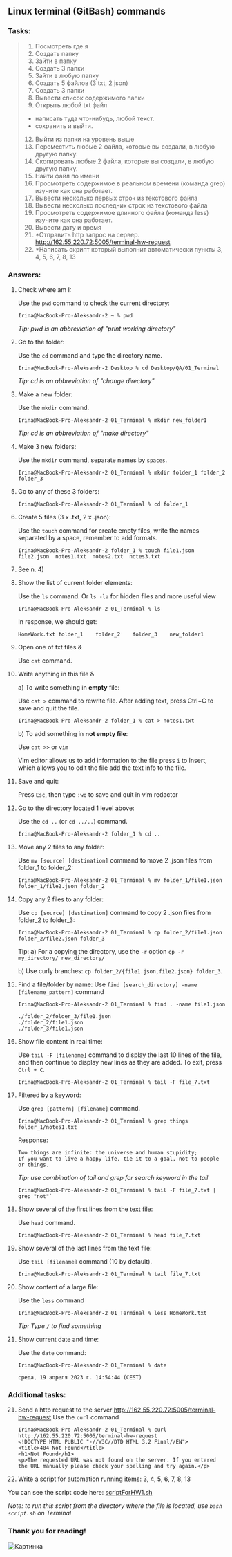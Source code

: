 ## Linux terminal (GitBash) commands
### Tasks:

> 1. Посмотреть где я
> 2. Создать папку
> 3. Зайти в папку
> 4. Создать 3 папки 
> 5. Зайти в любую папку 
> 6. Создать 5 файлов (3 txt, 2 json)
> 7. Создать 3 папки 
> 8. Вывести список содержимого папки 
> 9. Открыть любой txt файл 
> + написать туда что-нибудь, любой текст. 
> + сохранить и выйти. 
> 12. Выйти из папки на уровень выше 
> 13. Переместить любые 2 файла, которые вы создали, в любую другую папку. 
> 14. Скопировать любые 2 файла, которые вы создали, в любую другую папку. 
> 15. Найти файл по имени 
> 16. Просмотреть содержимое в реальном времени (команда grep) изучите как она работает. 
> 17. Вывести несколько первых строк из текстового файла 
> 18. Вывести несколько последних строк из текстового файла 
> 19. Просмотреть содержимое длинного файла (команда less) изучите как она работает. 
> 20. Вывести дату и время
> 21. *Отправить http запрос на сервер.
   http://162.55.220.72:5005/terminal-hw-request
> 22. *Написать скрипт который выполнит автоматически пункты 3, 4, 5, 6, 7, 8, 13

### Answers:
1) Check where am I:

    Use the `pwd` command to check the current directory:
    ```
    Irina@MacBook-Pro-Aleksandr-2 ~ % pwd
    ```
   *Tip: pwd is an abbreviation of "print working directory"*

2) Go to the folder:

   Use the `cd` command and type the directory name.
    ```
    Irina@MacBook-Pro-Aleksandr-2 Desktop % cd Desktop/QA/01_Terminal
    ```
   *Tip: cd is an abbreviation of "change directory"*

3) Make a new folder:

   Use the `mkdir` command.
    ```
   Irina@MacBook-Pro-Aleksandr-2 01_Terminal % mkdir new_folder1
   ```
   *Tip: cd is an abbreviation of "make directory"*

4) Make 3 new folders:

   Use the `mkdir` command, separate names by `spaces`.
    ```
   Irina@MacBook-Pro-Aleksandr-2 01_Terminal % mkdir folder_1 folder_2 folder_3
    ```
   
5) Go to any of these 3 folders:
   ```
   Irina@MacBook-Pro-Aleksandr-2 01_Terminal % cd folder_1
   ```

6) Create 5 files (3 x .txt, 2 x .json):

   Use the `touch` command for create empty files, write the names separated by a space, remember to add formats.
   ```
   Irina@MacBook-Pro-Aleksandr-2 folder_1 % touch file1.json  file2.json  notes1.txt  notes2.txt  notes3.txt
    ```
7) See n. 4)   
8) Show the list of current folder elements:
   
    Use the `ls` command. Or `ls -la` for hidden files and more useful view
   ```
   Irina@MacBook-Pro-Aleksandr-2 01_Terminal % ls
   ```
   In response, we should get:
   ```
   HomeWork.txt	folder_1	folder_2	folder_3	new_folder1
   ```

9) Open one of txt files &

    Use `cat` command.
10) Write anything in this file &

    a) To write something in **empty** file:
    
    Use `cat >` command to rewrite file. After adding text, press Ctrl+C to save and quit the file.
    ```
    Irina@MacBook-Pro-Aleksandr-2 folder_1 % cat > notes1.txt
    ``` 
    b) To add something in **not empty file**:

    Use `cat >>` or `vim` 

    Vim editor allows us to add information to the file
    press `i` to Insert, which allows you to edit the file
    add the text info to the file.
11) Save and quit:

    Press `Esc`, then type `:wq` to save and quit in vim redactor

12) Go to the directory located 1 level above:

    Use the `cd ..` (or `cd ../..`) command.
    ```
    Irina@MacBook-Pro-Aleksandr-2 folder_1 % cd ..
    ```
13) Move any 2 files to any folder:

    Use `mv [source] [destination]` command to move 2 .json files from folder_1 to folder_2:
    ```
    Irina@MacBook-Pro-Aleksandr-2 01_Terminal % mv folder_1/file1.json folder_1/file2.json folder_2
    ```

14) Copy any 2 files to any folder:

    Use `cp [source] [destination]` command to copy 2 .json files from folder_2 to folder_3:
    ```
    Irina@MacBook-Pro-Aleksandr-2 01_Terminal % cp folder_2/file1.json folder_2/file2.json folder_3
    ```
    Tip:
    a) For a copying the directory, use the `-r` option
    `cp -r my_directory/ new_directory/`

    b) Use curly branches: `cp folder_2/{file1.json,file2.json} folder_3`.

15) Find a file/folder by name:
    Use `find [search_directory] -name [filename_pattern]` command
    ```
    Irina@MacBook-Pro-Aleksandr-2 01_Terminal % find . -name file1.json
    ```
    ```  
    ./folder_2/folder_3/file1.json
    ./folder_2/file1.json
    ./folder_3/file1.json
    ```

16) Show file content in real time:

    Use `tail -F [filename]` command to display the last 10 lines of the file, and then continue to display new lines as they are added. To exit, press `Ctrl + C`.
    ```
    Irina@MacBook-Pro-Aleksandr-2 01_Terminal % tail -F file_7.txt
    ```
16) Filtered by a keyword:

    Use `grep [pattern] [filename]` command.
    ```
    Irina@MacBook-Pro-Aleksandr-2 01_Terminal % grep things folder_1/notes1.txt
    ```
    Response:
    ```
    Two things are infinite: the universe and human stupidity;
    If you want to live a happy life, tie it to a goal, not to people or things.
    ```
    *Tip: use combination of tail and grep for search keyword in the tail*
    ```
    Irina@MacBook-Pro-Aleksandr-2 01_Terminal % tail -F file_7.txt | grep "not"`
    ```
17) Show several of the first lines from the text file:

    Use `head` command.
    ```
    Irina@MacBook-Pro-Aleksandr-2 01_Terminal % head file_7.txt
    ```
18) Show several of the last lines from the text file:

    Use `tail [filename]` command (10 by default).
    ```
    Irina@MacBook-Pro-Aleksandr-2 01_Terminal % tail file_7.txt
    ```
19) Show content of a large file:

    Use the `less` command
    ```
    Irina@MacBook-Pro-Aleksandr-2 01_Terminal % less HomeWork.txt
    ```
    *Tip: Type `/` to find something*

20) Show current date and time:

    Use the `date` command:
    ```
    Irina@MacBook-Pro-Aleksandr-2 01_Terminal % date
    ```
    ```
    среда, 19 апреля 2023 г. 14:54:44 (CEST)
    ```
### Additional tasks:
21) 
    Send a http request to the server http://162.55.220.72:5005/terminal-hw-request
    Use the `curl` command
    ```
    Irina@MacBook-Pro-Aleksandr-2 01_Terminal % curl http://162.55.220.72:5005/terminal-hw-request
    <!DOCTYPE HTML PUBLIC "-//W3C//DTD HTML 3.2 Final//EN">
    <title>404 Not Found</title>
    <h1>Not Found</h1>
    <p>The requested URL was not found on the server. If you entered the URL manually please check your spelling and try again.</p>
    ```
    
22) Write a script for automation running items: 3, 4, 5, 6, 7, 8, 13

You can see the script code here: [scriptForHW1.sh](https://github.com/IrinaDKuz/Terminal/blob/main/scriptForHW1.sh)

*Note: to run this script from the directory where the file is located, use `bash script.sh` on Terminal*

### Thank you for reading!

![Картинка](https://fikiwiki.com/uploads/posts/2022-02/1644984017_1-fikiwiki-com-p-kartinki-zhivotnikh-na-avu-1.jpg)

